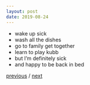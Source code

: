 ```yaml
---
layout: post
date: 2019-08-24
---
```


- wake up sick
- wash all the dishes 
- go to family get together 
- learn to play kubb 
- but I’m definitely sick 
- and happy to be back in bed 

<a href="{{page.previous.url}}">previous</a> / <a href="{{page.next.url}}">next</a>
